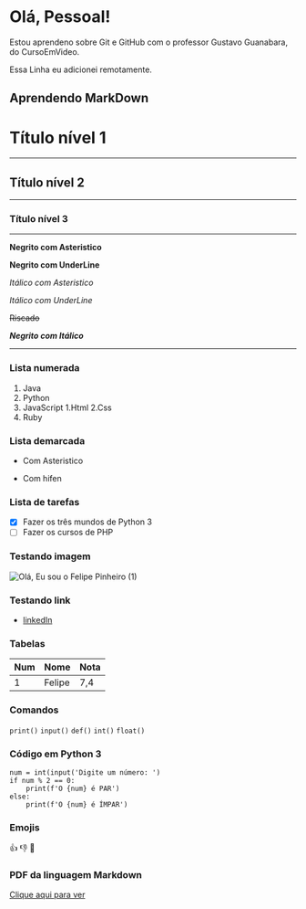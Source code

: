 # Olá, Pessoal!
 Estou aprendeno sobre Git e GitHub com o professor Gustavo Guanabara, do CursoEmVideo.

 Essa Linha eu adicionei remotamente.
 ## Aprendendo MarkDown
 # Título nível 1
---
## Título nível 2
***
### Título nível 3
---
**Negrito com Asteristico** 

__Negrito com UnderLine__

*Itálico com Asteristico* 

_Itálico com UnderLine_

~~Riscado~~

__*Negrito com Itálico*__

---
### Lista numerada
1. Java
2. Python
3. JavaScript
   1.Html
   2.Css
4. Ruby

### Lista demarcada
* Com Asteristico
- Com hifen

### Lista de tarefas
- [x] Fazer os três mundos de Python 3
- [ ] Fazer os cursos de PHP

### Testando imagem
![Olá, Eu sou o Felipe Pinheiro (1)](https://github.com/gustavoguanabara/git-github/assets/113048688/dc193505-1066-4173-9afd-1b2ffc14766b)

### Testando link
- [linkedIn](https://www.linkedin.com/in/felipe-pinheiro-002427250/)

### Tabelas
Num|Nome|Nota
---|---|---
1|Felipe|7,4

### Comandos
`print()`
`input()`
`def()`
`int()`
`float()`

### Código em Python 3
```
num = int(input('Digite um número: ')
if num % 2 == 0:
    print(f'O {num} é PAR')
else:
    print(f'O {num} é ÍMPAR')
```

### Emojis
👍 
👎 
🎲 

### PDF da linguagem Markdown
[Clique aqui para ver](https://github.com/FelipePinheiroRegina/Git-GitHub/blob/main/PDF-Markdown/guia-markdown.pdf)
